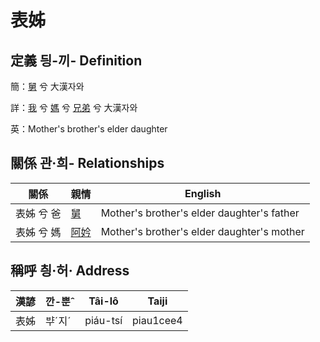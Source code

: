 # 表姊
## 定義 딍-끼- Definition
簡：[舅](member16.md) 兮 大漢자와

詳：[我](member1.md) 兮 [媽](member3.md) 兮 [兄弟](member16.md) 兮 大漢자와

英：Mother's brother's elder daughter

## 關係 관·희- Relationships

關係 | 親情 | English
--- | --- | --- 
表姊 兮 爸 | [舅](member16.md) | Mother's brother's elder daughter's father
表姊 兮 媽 | [阿妗](member51.md) | Mother's brother's elder daughter's mother


## 稱呼 칑·허· Address

漢諺 | 깐-뿐ˆ | Tâi-lô | Taiji
--- | --- | --- | --- 
表姊 | ᄇᆤˊ지ˊ | piáu-tsí | piau1cee4 
